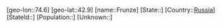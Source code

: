 ﻿---
location: [42.9,74.6]
type: City
tags:
- geo/City


SpocWebEntityId: 30300
isDeleted: false
confidential: public

---
[geo-lon::74.6]
[geo-lat::42.9]
[name::Frunze]
[State::]
[Country::[Russia](geo/Continent/Europe/Russia.md)]
[StateId::]
[Population::]
[Unknown::]


